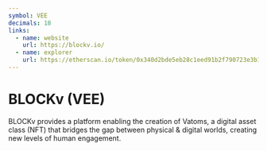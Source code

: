 ```yaml
---
symbol: VEE
decimals: 18
links:
  - name: website
    url: https://blockv.io/
  - name: explorer
    url: https://etherscan.io/token/0x340d2bde5eb28c1eed91b2f790723e3b160613b7
---
```


# BLOCKv (VEE)

BLOCKv provides a platform enabling the creation of Vatoms, a digital asset class (NFT) that bridges the gap between physical & digital worlds, creating new levels of human engagement.
